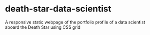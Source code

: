 # death-star-data-scientist
A responsive static webpage of the portfolio profile of a data scientist aboard the Death Star using CSS grid
